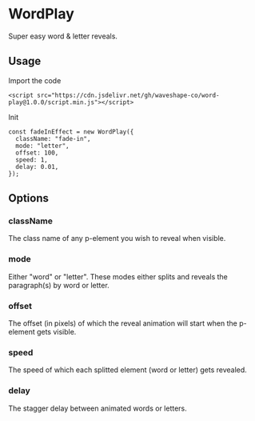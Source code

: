 # WordPlay

Super easy word & letter reveals.

## Usage

Import the code

```
<script src="https://cdn.jsdelivr.net/gh/waveshape-co/word-play@1.0.0/script.min.js"></script>
```

Init

```
const fadeInEffect = new WordPlay({
  className: "fade-in",
  mode: "letter",
  offset: 100,
  speed: 1,
  delay: 0.01,
});
```

## Options

### className

The class name of any p-element you wish to reveal when visible.

### mode

Either "word" or "letter". These modes either splits and reveals the paragraph(s) by word or letter.

### offset

The offset (in pixels) of which the reveal animation will start when the p-element gets visible.

### speed

The speed of which each splitted element (word or letter) gets revealed.

### delay

The stagger delay between animated words or letters.

